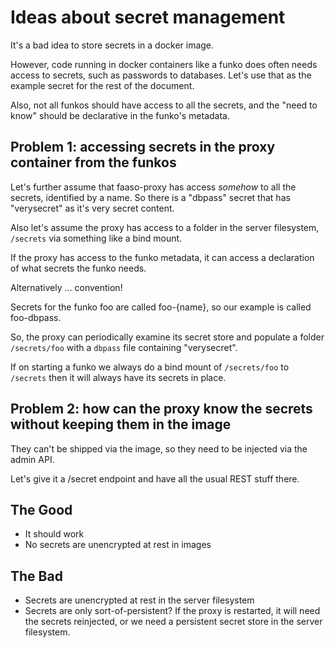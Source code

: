 # Ideas about secret management

It's a bad idea to store secrets in a docker image.

However, code running in docker containers like a funko does often needs
access to secrets, such as passwords to databases. Let's use that as the
example secret for the rest of the document.

Also, not all funkos should have access to all the secrets, and the
"need to know" should be declarative in the funko's metadata.

## Problem 1: accessing secrets in the proxy container from the funkos

Let's further assume that faaso-proxy has access *somehow* to all the secrets,
identified by a name. So there is a "dbpass" secret that has "verysecret" as
it's very secret content.

Also let's assume the proxy has access to a folder in the server filesystem,
`/secrets` via something like a bind mount.

If the proxy has access to the funko metadata, it can access a declaration of
what secrets the funko needs.

Alternatively ... convention!

Secrets for the funko foo are called foo-{name}, so our example is called foo-dbpass.

So, the proxy can periodically examine its secret store and populate a folder
`/secrets/foo` with a `dbpass` file containing "verysecret".

If on starting a funko we always do a bind mount of `/secrets/foo` to `/secrets`
then it will always have its secrets in place.

## Problem 2: how can the proxy know the secrets without keeping them in the image

They can't be shipped via the image, so they need to be injected via the admin API.

Let's give it a /secret endpoint and have all the usual REST stuff there.

## The Good

* It should work
* No secrets are unencrypted at rest in images

## The Bad

* Secrets are unencrypted at rest in the server filesystem
* Secrets are only sort-of-persistent? If the proxy is restarted, it will need
  the secrets reinjected, or we need a persistent secret store in the server filesystem.

